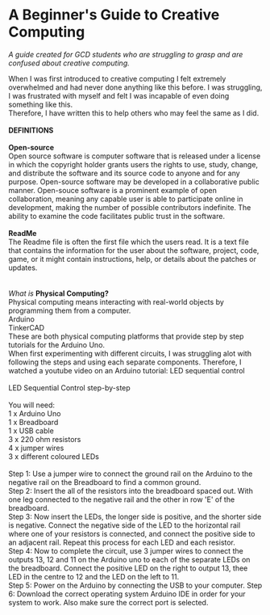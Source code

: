 # <strong>A Beginner's Guide to Creative Computing</strong>

<pr> *A guide created for GCD students who are struggling to grasp and are confused about creative computing.*
  </p>
When I was first introduced to creative computing I felt extremely overwhelmed and had never done anything like this before. I was struggling, I was frustrated with myself and felt I was incapable of even doing something like this. <br>
Therefore, I have written this to help others who may feel the same as I did. <br>
<br>
<strong>DEFINITIONS</strong>
<br>
<br>
<strong>Open-source</strong><br>
Open source software is computer software that is released under a license in which the copyright holder grants users the rights to use, study, change, and distribute the software and its source code to anyone and for any purpose. Open-source software may be developed in a collaborative public manner. Open-souce software is a prominent example of open collaboration, meaning any capable user is able to participate online in development, making the number of possible contributors indefinite. The ability to examine the code facilitates public trust in the software.<br>
<br>
<strong>ReadMe</strong><br>
The Readme file is often the first file which the users read. It is a text file that contains the information for the user about the software, project, code, game, or it might contain instructions, help, or details about the patches or updates.<br>
<br>
<br>
<em>What is</em> <strong>Physical Computing?</strong><br>
Physical computing means interacting with real-world objects by programming them from a computer.<br>
Arduino<br>
TinkerCAD<br>
These are both physical computing platforms that provide step by step tutorials for the Arduino Uno. <br>
When first experimenting with different circuits, I was struggling alot with following the steps and using each separate components. Therefore, I watched a youtube video on an Arduino tutorial: LED sequential control<br>
<br>
LED Sequential Control step-by-step<br>
<br>
You will need:<br>
1 x Arduino Uno<br>
1 x Breadboard <br>
1 x USB cable <br>
3 x 220 ohm resistors <br>
4 x jumper wires <br>
3 x different coloured LEDs <br>
<br>
Step 1: Use a jumper wire to connect the ground rail on the Arduino to the negative rail on the Breadboard to find a common ground.<br>
Step 2: Insert the all of the resistors into the breadboard spaced out. With one leg connected to the negative rail and the other in row 'E' of the breadboard.<br>
Step 3: Now insert the LEDs, the longer side is positive, and the shorter side is negative. Connect the negative side of the LED to the horizontal rail where one of your resistors is connected, and connect the positive side to an adjacent rail. Repeat this process for each LED and each resistor.<br>
Step 4: Now to complete the circuit, use 3 jumper wires to connect the outputs 13, 12 and 11 on the Arduino uno to each of the separate LEDs on the breadboard. Connect the positive LED on the right to output 13, thee LED in the centre to 12 and the LED on the left to 11.<br>
Step 5: Power on the Arduino by connecting the USB to your computer. 
Step 6: Download the correct operating system Arduino IDE in order for your system to work. Also make sure the correct port is selected. 
